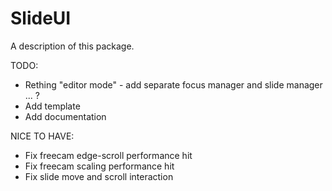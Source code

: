 # SlideUI

A description of this package.

TODO:
 - Rething "editor mode" - add separate focus manager and slide manager ... ?
 - Add template
 - Add documentation


NICE TO HAVE:
- Fix freecam edge-scroll performance hit
- Fix freecam scaling performance hit
- Fix slide move and scroll interaction
